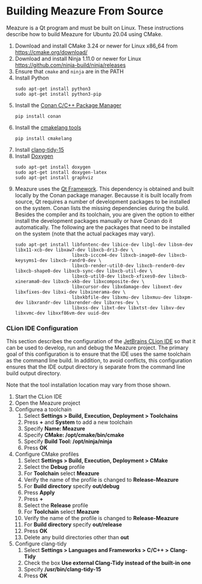 # Building Meazure From Source

Meazure is a Qt program and must be built on Linux. These instructions describe how to build Meazure
for Ubuntu 20.04 using CMake.

1. Download and install CMake 3.24 or newer for Linux x86_64 from <https://cmake.org/download/>
2. Download and install Ninja 1.11.0 or newer for Linux <https://github.com/ninja-build/ninja/releases>
3. Ensure that `cmake` and `ninja` are in the PATH
4. Install Python
   ```shell
   sudo apt-get install python3
   sudo apt-get install python3-pip
   ```
5. Install the [Conan C/C++ Package Manager](https://conan.io/)
   ```shell
   pip install conan
   ```
6. Install the [cmakelang tools](https://pypi.org/project/cmakelang/)
   ```shell
   pip install cmakelang
   ```
7. Install [clang-tidy-15](https://apt.llvm.org/)
8. Install [Doxygen](https://doxygen.nl/index.html)
   ```shell
   sudo apt-get install doxygen
   sudo apt-get install doxygen-latex
   sudo apt-get install graphviz
   ```
9. Meazure uses the [Qt Framework](https://www.qt.io/). This dependency is obtained and built locally by
   the Conan package manager. Becausse it is built locally from source, Qt requires a number of development
   packages to be installed on the system. Conan lists the missing dependencies during the build. Besides the
   compiler and its toolchain, you are given the option to either install the development packages manually
   or have Conan do it automatically. The following are the packages that need to be installed on the system
   (note that the actual packages may vary).
   ```shell
   sudo apt-get install libfontenc-dev libice-dev libgl-dev libsm-dev libx11-xcb-dev libxaw7-dev libxcb-dri3-dev \
                        libxcb-icccm4-dev libxcb-image0-dev libxcb-keysyms1-dev libxcb-randr0-dev \
                        libxcb-render-util0-dev libxcb-render0-dev libxcb-shape0-dev libxcb-sync-dev libxcb-util-dev \
                        libxcb-util0-dev libxcb-xfixes0-dev libxcb-xinerama0-dev libxcb-xkb-dev libxcomposite-dev \
                        libxcursor-dev libxdamage-dev libxext-dev libxfixes-dev libxi-dev libxinerama-dev \
                        libxkbfile-dev libxmu-dev libxmuu-dev libxpm-dev libxrandr-dev libxrender-dev libxres-dev \
                        libxss-dev libxt-dev libxtst-dev libxv-dev libxvmc-dev libxxf86vm-dev uuid-dev
   ```

### CLion IDE Configuration

This section describes the configuration of the [JetBrains CLion IDE](https://www.jetbrains.com/clion/) so that it
can be used to develop, run and debug the Meazure project. The primary goal of this configuration is to ensure that
the IDE uses the same toolchain as the command line build. In addition, to avoid conflicts, this configuration ensures
that the IDE output directory is separate from the command line build output directory.

Note that the tool installation location may vary from those shown.

1. Start the CLion IDE
2. Open the Meazure project
3. Configurea a toolchain
   1. Select **Settings > Build, Execution, Deployment > Toolchains**
   2. Press **+** and **System** to add a new toolchain
   3. Specify **Name: Meazure**
   4. Specify **CMake: /opt/cmake/bin/cmake**
   5. Specify **Build Tool: /opt/ninja/ninja**
   6. Press **OK**
4. Configure CMake profiles
   1. Select **Settings > Build, Execution, Deployment > CMake**
   2. Select the **Debug** profile
   3. For **Toolchain** select **Meazure**
   4. Verify the name of the profile is changed to **Release-Meazure**
   5. For **Build directory** specify **out/debug**
   6. Press **Apply**
   7. Press **+**
   8. Select the **Release** profile
   9. For **Toolchain** select **Meazure**
   10. Verify the name of the profile is changed to **Release-Meazure**
   11. For **Build directory** specify **out/release**
   12. Press **OK**
   13. Delete any build directories other than **out**
5. Configure clang-tidy
   1. Select **Settings > Languages and Frameworks > C/C++ > Clang-Tidy**
   2. Check the box **Use external Clang-Tidy instead of the built-in one**
   3. Specify **/usr/bin/clang-tidy-15**
   4. Press **OK**
